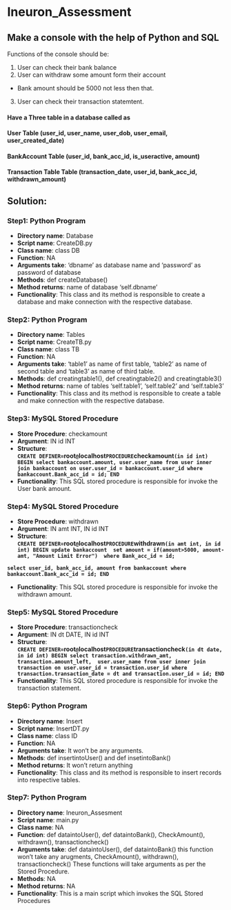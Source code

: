 # Ineuron_Assessment

## Make a console with the help of Python and SQL
Functions of the console should be:
1.	User can check their bank balance
2.	User can withdraw some amount form their account
-	Bank amount should be 5000 not less then that.
3.	User can check their transaction statemtent.

#### Have a Three table in a database called as 
#### User Table (user_id, user_name, user_dob, user_email, user_created_date)
#### BankAccount Table (user_id, bank_acc_id, is_useractive, amount)
#### Transaction Table Table (transaction_date, user_id, bank_acc_id, withdrawn_amount)


## Solution:

### Step1: Python Program
* **Directory name**: Database
* **Script name**: CreateDB.py
* **Class name**: class DB
* **Function**: NA
* **Arguments take**:  ‘dbname’ as database name and ‘password’ as password of database
* **Methods**: def createDatabase()
* **Method returns**: name of database ‘self.dbname’
* **Functionality**: This class and its method is responsible to create a database and make connection with the respective database.

### Step2: Python Program
* **Directory name**: Tables
* **Script name**: CreateTB.py
* **Class name**: class TB
* **Function**: NA
* **Arguments take**:  ‘table1’ as name of first table, ‘table2’ as name of second table and ‘table3’ as name of third table. 
* **Methods**: def creatingtable1(), def creatingtable2() and creatingtable3() 
* **Method returns**: name of tables ‘self.table1’, ‘self.table2’ and ‘self.table3’
* **Functionality**: This class and its method is responsible to create a table and make connection with the respective database.


### Step3: MySQL Stored Procedure
* **Store Procedure**: checkamount
* **Argument**: IN id INT
* **Structure**:  
**`CREATE DEFINER=`root`@`localhost` PROCEDURE `checkamount`(in id int)
BEGIN
select bankaccount.amount, user.user_name
from user
inner join bankaccount on user.user_id = bankaccount.user_id
where bankaccount.Bank_acc_id = id;
END`**
* **Functionality**: This SQL stored procedure is responsible for invoke the User bank amount.

### Step4: MySQL Stored Procedure
* **Store Procedure**: withdrawn
* **Argument**: IN amt INT, IN id INT
* **Structure**:  
**`CREATE DEFINER=`root`@`localhost` PROCEDURE `withdrawn`(in amt int, in id int)
BEGIN
update bankaccount 
set amount = if(amount>5000, amount-amt, "Amount Limit Error") 
where Bank_acc_id = id;`**

**`select user_id, bank_acc_id, amount
from bankaccount
where bankaccount.Bank_acc_id = id;
END`** 
* **Functionality**: This SQL stored procedure is responsible for invoke the withdrawn amount.

### Step5: MySQL Stored Procedure
* **Store Procedure**: transactioncheck
* **Argument**: IN dt DATE, IN id INT
* **Structure**:  
**`CREATE DEFINER=`root`@`localhost` PROCEDURE `transactioncheck`(in dt date, in id int)
BEGIN
select transaction.withdrawn_amt, transaction.amount_left,  user.user_name
from user
inner join transaction on user.user_id = transaction.user_id
where transaction.transaction_date = dt and transaction.user_id = id;
END`**
* **Functionality**: This SQL stored procedure is responsible for invoke the transaction statement.


### Step6: Python Program
* **Directory name**: Insert
* **Script name**: InsertDT.py
* **Class name**: class ID
* **Function**: NA
* **Arguments take**:  It won’t be any arguments. 
* **Methods**: def insertintoUser() and def insetintoBank() 
* **Method returns**: It won’t return anything
* **Functionality**: This class and its method is responsible to insert records into respective tables.




### Step7: Python Program
* **Directory name**: Ineuron_Assesment
* **Script name**: main.py
* **Class name**: NA
* **Function**: def dataintoUser(), def dataintoBank(), CheckAmount(), withdrawn(), transactioncheck()
* **Arguments take**:   def dataintoUser(), def dataintoBank() this function won’t take any arugments, CheckAmount(), withdrawn(), transactioncheck() These functions will take arguments as per the Stored Procedure.
* **Methods**: NA
* **Method returns**: NA
* **Functionality**: This is a main script which invokes the SQL Stored Procedures
